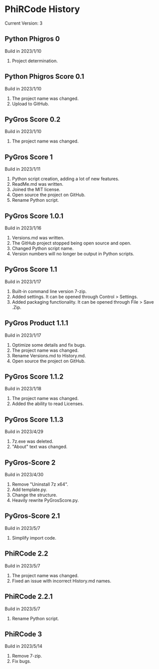 # PhiRCode History
Current Version: 3
## Python Phigros 0
Build in 2023/1/10
1. Project determination.
## Python Phigros Score 0.1
Build in 2023/1/10
1. The project name was changed.
2. Upload to GitHub.
## PyGros Score 0.2
Build in 2023/1/10
1. The project name was changed.
## PyGros Score 1
Build in 2023/1/11
1. Python script creation, adding a lot of new features.
2. ReadMe.md was written.
3. Joined the MIT license.
4. Open source the project on GitHub.
5. Rename Python script.
## PyGros Score 1.0.1
Build in 2023/1/16
1. Versions.md was written.
2. The GitHub project stopped being open source and open.
3. Changed Python script name.
4. Version numbers will no longer be output in Python scripts.
## PyGros Score 1.1
Build in 2023/1/17
1. Built-in command line version 7-zip.
2. Added settings. It can be opened through Control > Settings.
3. Added packaging functionality. It can be opened through File > Save .Zip.
## PyGros Product 1.1.1
Build in 2023/1/17
1. Optimize some details and fix bugs.
2. The project name was changed.
3. Rename Versions.md to History.md.
4. Open source the project on GitHub.
## PyGros Score 1.1.2
Build in 2023/1/18
1. The project name was changed.
2. Added the ability to read Licenses.
## PyGros Score 1.1.3
Build in 2023/4/29
1. 7z.exe was deleted.
2. "About" text was changed.
## PyGros-Score 2
Build in 2023/4/30
1. Remove "Uninstall 7z x64".
2. Add template.py.
3. Change the structure.
4. Heavily rewrite PyGrosScore.py.
## PyGros-Score 2.1
Build in 2023/5/7
1. Simplify import code.
## PhiRCode 2.2
Build in 2023/5/7
1. The project name was changed.
2. Fixed an issue with incorrect History.md names.
## PhiRCode 2.2.1
Build in 2023/5/7
1. Rename Python script.
## PhiRCode 3
Build in 2023/5/14
1. Remove 7-zip.
2. Fix bugs.
